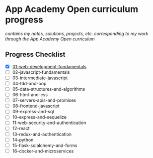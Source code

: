 # App Academy Open curriculum progress

_contains my notes, solutions, projects, etc. corresponding to my work through the App Academy Open curriculum_

## Progress Checklist

- [x] [01-web-development-fundamentals](01-web-development-fundamentals/)
- [ ] 02-javascript-fundamentals
- [ ] 03-intermediate-javascript
- [ ] 04-tdd-and-oop
- [ ] 05-data-structures-and-algorithms
- [ ] 06-html-and-css
- [ ] 07-servers-apis-and-promises
- [ ] 08-frontend-javascript
- [ ] 09-express-and-sql
- [ ] 10-express-and-sequelize
- [ ] 11-web-security-and-authentication
- [ ] 12-react
- [ ] 13-redux-and-authentication
- [ ] 14-python
- [ ] 15-flask-sqlalchemy-and-forms
- [ ] 16-docker-and-microservices
